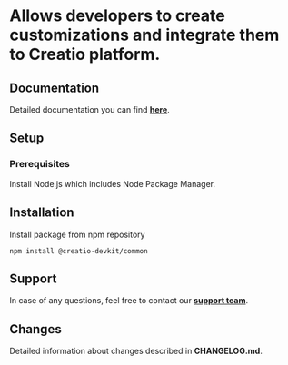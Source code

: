 # Allows developers to create customizations and integrate them to Creatio platform.

## Documentation

Detailed documentation you can find <a href="https://academy.creatio.com/documents?id=15017">**here**</a>.

## Setup

### Prerequisites

Install Node.js which includes Node Package Manager.

## Installation

Install package from npm repository

```
npm install @creatio-devkit/common
```

## Support

In case of any questions, feel free to contact our <a href="mailto:support@creatio.com">**support team**</a>.

## Changes

Detailed information about changes described in **CHANGELOG.md**.